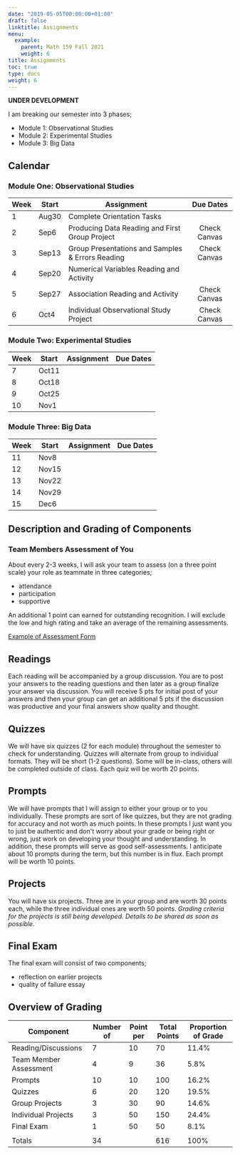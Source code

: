 ```yaml
---
date: "2019-05-05T00:00:00+01:00"
draft: false
linktitle: Assignments
menu:
  example:
    parent: Math 159 Fall 2021
    weight: 6
title: Assignments
toc: true
type: docs
weight: 6
---
```

**UNDER DEVELOPMENT**

I am breaking our semester into 3 phases;
- Module 1: Observational Studies
- Module 2: Experimental Studies
- Module 3: Big Data


## Calendar

### Module One: Observational Studies

| Week  | Start  | Assignment                                                   |     Due Dates  |
|-------|--------|--------------------------------------------------------------|:----------------:|
| 1     | Aug30  | Complete Orientation Tasks                                      |      |
| 2     | Sep6   | Producing Data Reading and First Group Project                                            |   Check Canvas   |
| 3     | Sep13  | Group Presentations and Samples & Errors Reading               |   Check Canvas   |
| 4     | Sep20 | Numerical Variables Reading and Activity |                  |
| 5     | Sep27  | Association Reading and Activity                    |   Check Canvas   |
| 6     | Oct4 | Individual Observational Study Project                   |   Check Canvas   |



### Module Two: Experimental Studies 

| Week  | Start  | Assignment                                                   |     Due Dates  |
|-------|--------|--------------------------------------------------------------|:----------------:|
| 7     | Oct11   |  |      |
| 8     | Oct18   |   |      |
| 9     | Oct25  |                   |      |
| 10      | Nov1 |                                                 |      |



### Module Three: Big Data

| Week  | Start  | Assignment                                                   |     Due Dates  |
|-------|--------|--------------------------------------------------------------|:----------------:|
| 11     | Nov8 |            |    |
| 12    | Nov15  |                                        |    |
| 13    | Nov22   |                                  |    |
| 14    | Nov29  |                                |  |
| 15    | Dec6   |                       |     |



## Description and Grading of Components  



### Team Members Assessment of You
About every 2-3 weeks, I will ask your team to assess (on a three point scale) your role as teammate in three categories;
- attendance
- participation
- supportive  

An additional 1 point can earned for outstanding recognition.  I will exclude the low and high rating and take an average of the remaining assessments.  

[Example of Assessment Form](https://forms.gle/d1e7Mpk1v9NVPsJt8)

## Readings
Each reading will be accompanied by a group discussion.  You are to post your answers to the reading questions and then later as a group finalize your answer via discussion.  You will receive 5 pts for initial post of your answers and then your group can get an additional 5 pts if the discussion was productive and your final answers show quality and thought. 

## Quizzes
We will have six quizzes (2 for each module) throughout the semester to check for understanding.  Quizzes will alternate from group to individual formats.  They will be short (1-2 questions).  Some will be in-class, others will be completed outside of class.  Each quiz will be worth 20 points.

## Prompts
We will have prompts that I will assign to either your group or to you individually.  These prompts are sort of like quizzes, but they are not grading for accuracy and not worth as much points.  In these prompts I just want you to just be authentic and don't worry about your grade or being right or wrong, just work on developing your thought and understanding.  In addition, these prompts will serve as good self-assessments.  I anticipate about 10 prompts during the term, but this number is in flux.  Each prompt will be worth 10 points.

## Projects
You will have six projects.  Three are in your group and are worth 30 points each, while the three individual ones are worth 50 points.  *Grading criteria for the projects is still being developed. Details to be shared as soon as possible.*



## Final Exam
The final exam will consist of two components; 
- reflection on earlier projects
- quality of failure essay


## Overview of Grading

| Component          | Number of | Point per  | Total Points | Proportion of Grade |
|--------------------|-----------|------------|-------------|---------------------|
| Reading/Discussions    | 7       | 10         | 70        | 11.4%                 |
| Team Member Assessment |   4     |   9       |   36      |   5.8%                    |
| Prompts               | 10       | 10         | 100       |  16.2%              |
| Quizzes                | 6       | 20         | 120       |  19.5%              |
| Group Projects         | 3       | 30         | 90          | 14.6%               |
| Individual Projects    |  3      | 50         | 150          |  24.4%                  |
| Final Exam             | 1       | 50         | 50          | 8.1%               |
|                        |         |            |             |                     |
| Totals                 |  34     |            |  616        | 100%                |





